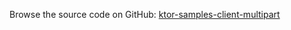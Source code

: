 [//]: # (title: Client Multipart)
[//]: # (category: samples)
[//]: # (caption: Client Multipart)

Browse the source code on GitHub: [ktor-samples-client-multipart](https://github.com/ktorio/ktor-samples/tree/master/other/client-multipart)
